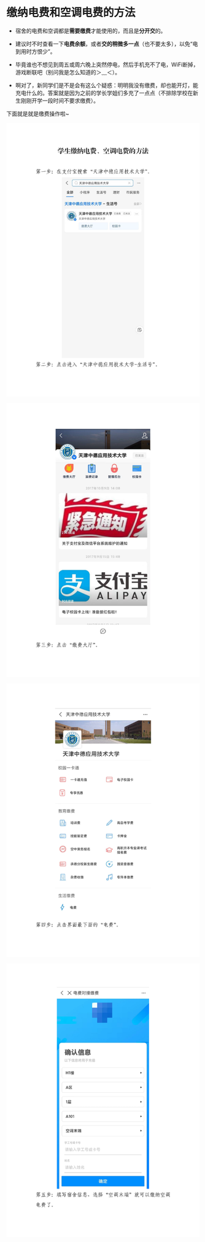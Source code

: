 # 缴纳电费和空调电费的方法

- 宿舍的电费和空调都是**需要缴费**才能使用的，而且是**分开交**的。

- 建议时不时查看一下**电费余额**，或者**交的稍微多一点**（也不要太多），以免“电到用时方恨少”。
  
- 毕竟谁也不想见到周五或周六晚上突然停电，然后手机充不了电，WiFi断掉，游戏断联吧（别问我是怎么知道的＞﹏＜）。

- 啊对了，新同学们是不是会有这么个疑惑：明明我没有缴费，却也能开灯，能充电什么的。答案就是因为之前的学长学姐们多充了一点点（不排除学校在新生刚刚开学一段时间不要求缴费）。

下面就是就是缴费操作啦~

![1](../../../public/guide/new/6-Electricity-and-Air-conditioning/png1.png)

![1](../../../public/guide/new/6-Electricity-and-Air-conditioning/png2.png)

![1](../../../public/guide/new/6-Electricity-and-Air-conditioning/png3.png)

![1](../../../public/guide/new/6-Electricity-and-Air-conditioning/png4.png)